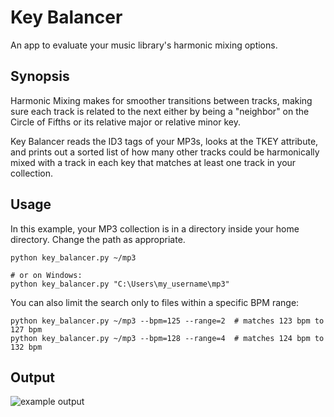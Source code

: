 # Key Balancer 
An app to evaluate your music library's harmonic mixing options.

## Synopsis
Harmonic Mixing makes for smoother transitions between tracks, making sure
each track is related to the next either by being a "neighbor" on the Circle
of Fifths or its relative major or relative minor key.

Key Balancer reads the ID3 tags of your MP3s, looks at the TKEY attribute,
and prints out a sorted list of how many other tracks could be harmonically
mixed with a track in each key that matches at least one track in your
collection.

## Usage
In this example, your MP3 collection is in a directory inside your home
directory. Change the path as appropriate.
```
python key_balancer.py ~/mp3

# or on Windows:
python key_balancer.py "C:\Users\my_username\mp3"
```

You can also limit the search only to files within a specific BPM range:
```
python key_balancer.py ~/mp3 --bpm=125 --range=2  # matches 123 bpm to 127 bpm
python key_balancer.py ~/mp3 --bpm=128 --range=4  # matches 124 bpm to 132 bpm
```

## Output

![example output](https://raw.github.com/dysolution/key-balancer/master/img/sample_output.png?raw=true "Example Output")
